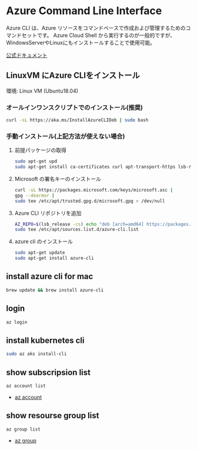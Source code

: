 # Azure Command Line Interface

Azure CLI は、Azure リソースをコマンドベースで作成および管理するためのコマンドセットです。
Azure Cloud Shell から実行するのが一般的ですが、WindowsServerやLinuxにもインストールすることで使用可能。

[公式ドキュメント](https://docs.microsoft.com/ja-jp/cli/azure/?view=azure-cli-latest)

## LinuxVM にAzure CLIをインストール

環境: Linux VM (Ubuntu18.04)

### オールインワンスクリプトでのインストール(推奨)

``` bash
curl -sL https://aka.ms/InstallAzureCLIDeb | sudo bash
```

### 手動インストール(上記方法が使えない場合)

1. 前提パッケージの取得

    ``` bash
    sudo apt-get upd
    sudo apt-get install ca-certificates curl apt-transport-https lsb-release gnupg
    ```

2. Microsoft の署名キーのインストール

    ``` bash
    curl -sL https://packages.microsoft.com/keys/microsoft.asc |
    gpg --dearmor |
    sudo tee /etc/apt/trusted.gpg.d/microsoft.gpg > /dev/null
    ```

3. Azure CLI リポジトリを追加

    ``` bash
    AZ_REPO=$(lsb_release -cs) echo "deb [arch=amd64] https://packages.microsoft.com/repos/azure-cli/ $AZ_REPO main" |
    sudo tee /etc/apt/sources.list.d/azure-cli.list
    ```

4. azure cli のインストール

    ``` bash
    sudo apt-get update
    sudo apt-get install azure-cli
    ```

## install azure cli for mac

``` bash
brew update && brew install azure-cli
```

## login

``` bash
az login
```

## install kubernetes cli

``` bash
sudo az aks install-cli
```

## show subscripsion list

``` bash
az account list
```

- [az account](https://docs.microsoft.com/ja-jp/cli/azure/account?view=azure-cli-latest)

## show resourse group list

``` bash
az group list
```

- [az group](https://docs.microsoft.com/ja-jp/cli/azure/group?view=azure-cli-latest)
